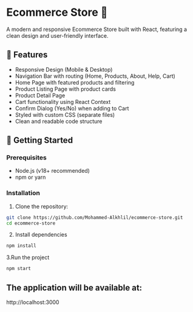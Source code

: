 # Ecommerce Store 🛒

A modern and responsive Ecommerce Store built with React, featuring a clean design and user-friendly interface.

## 📌 Features

- Responsive Design (Mobile & Desktop)
- Navigation Bar with routing (Home, Products, About, Help, Cart)
- Home Page with featured products and filtering
- Product Listing Page with product cards
- Product Detail Page
- Cart functionality using React Context
- Confirm Dialog (Yes/No) when adding to Cart
- Styled with custom CSS (separate files)
- Clean and readable code structure

## 🚀 Getting Started

### Prerequisites

- Node.js (v18+ recommended)
- npm or yarn

### Installation

1. Clone the repository:

```bash
git clone https://github.com/Mohammed-Alkhlil/ecommerce-store.git
cd ecommerce-store
```
 2.  Install dependencies
```bash
npm install
```
 3.Run the project
```bash
npm start
```
## The application will be available at:
http://localhost:3000
